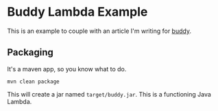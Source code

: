 # Buddy Lambda Example

This is an example to couple with an article I'm writing for [buddy](https://buddy.works).

## Packaging

It's a maven app, so you know what to do.

```
mvn clean package
```

This will create a jar named `target/buddy.jar`. This is a functioning Java Lambda. 